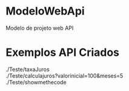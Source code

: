 # ModeloWebApi
Modelo de projeto web API

# Exemplos API Criados
./Teste/taxaJuros <br/>
./Teste/calculajuros?valorinicial=100&meses=5<br/>
./Teste/showmethecode
